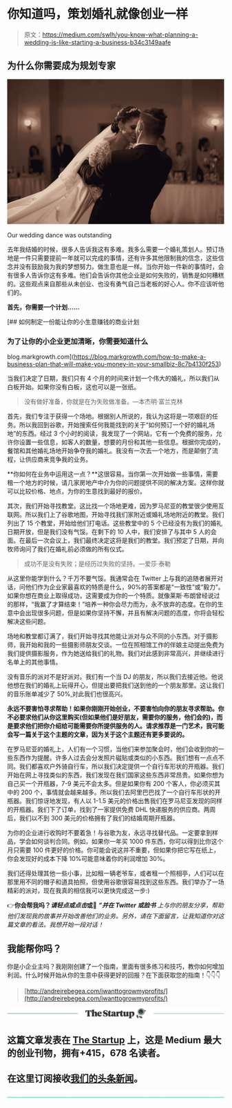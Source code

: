 # 你知道吗，策划婚礼就像创业一样

> 原文：<https://medium.com/swlh/you-know-what-planning-a-wedding-is-like-starting-a-business-b34c3149aafe>

## 为什么你需要成为规划专家

![](img/7632faefe47f0fedf7adea76e0811440.png)

Our wedding dance was outstanding

去年我结婚的时候，很多人告诉我这有多难。我多么需要一个婚礼策划人。预订场地是一件只需要提前一年就可以完成的事情，还有许多其他限制我的信念，这些信念并没有鼓励我为我的梦想努力。做生意也是一样。当你开始一件新的事情时，会有很多人告诉你这有多难。他们会告诉你其他企业是如何失败的，销售是如何糟糕的。这些观点来自那些从未创业、也没有勇气自己当老板的好心人。你不应该听他们的。

**首先，你需要一个计划……**

[](https://blog.markgrowth.com/how-to-make-a-business-plan-that-will-make-you-money-in-your-smallbiz-8c7b4130f253) [## 如何制定一份能让你的小生意赚钱的商业计划

### 为了让你的小企业更加清晰，你需要知道什么

blog.markgrowth.com](https://blog.markgrowth.com/how-to-make-a-business-plan-that-will-make-you-money-in-your-smallbiz-8c7b4130f253) 

当我们决定了日期，我们只有 4 个月的时间来计划一个伟大的婚礼，所以我们从白板开始。如果你没有白板，这也可以是一张纸。

> 没有做好准备，你就是在为失败做准备。―本杰明·富兰克林

首先，我们专注于获得一个场地。根据别人所说的，我认为这将是一项艰巨的任务。所以我回到谷歌，开始搜索任何我能找到的关于“如何预订一个好的婚礼场地”的东西。经过 3 个小时的阅读，我发现了一个网站，它有一个免费的服务，允许你设置一些信息，如客人的数量，想要的月份和其他一些信息。根据你完成的，餐馆和其他婚礼场地开始争夺我的婚礼。我没有一次去一个地方，而是颠倒了流程，让供应商来竞争我的业务。

**你如何在业务中运用这一点？**这很容易。当你第一次开始做一些事情，需要租一个地方的时候，请几家房地产中介为你的问题提供不同的解决方案。这样你就可以比较价格、地点，为你的生意找到最好的报价。

其次，我们开始寻找教堂。这比找一个场地更难，因为罗马尼亚的教堂很少使用互联网。所以我们上了谷歌地图，开始寻找我们家附近或婚礼场地附近的教堂。我们列出了 15 个教堂，开始给他们打电话。这些教堂中的 5 个已经没有为我们的婚礼日期开放，但是我们没有气馁。在剩下的 10 人中，我们安排了与其中 5 人的会面。在最后一次会议上，我们最终决定这将是我们的教堂。我们预定了日期，并向牧师询问了我们在婚礼前必须做的所有仪式。

> 成功不是没有失败；是经历过失败的坚持。—爱莎·泰勒

从这里你能学到什么？千万不要气馁。我通常会在 Twitter 上与我的追随者展开对话，问他们作为企业家最喜欢的特质是什么，90%的答案都是“一致性”或“毅力”。如果你想在商业上取得成功，这需要成为你的一个特质。就像莱斯·布朗曾经说过的那样，“我赢了才算结束！”培养一种你会尽力而为，永不放弃的态度。在你的生意中会出现很多问题，但是如果你坚持不懈，并且有解决问题的态度，你将会轻松解决这些问题。

场地和教堂都订满了，我们开始寻找其他能让派对与众不同的小东西。对于摄影师，我开始和我的一些摄影师朋友交谈。一位在照相馆工作的伴娘主动提出免费为我们提供摄影服务，作为她送给我们的礼物。我们对此感到非常高兴，并继续进行名单上的其他事情。

没有音乐的派对不是好派对。我们有一个当 DJ 的朋友，所以我们去接近他。他说他想在我们的婚礼上玩得开心，但提出要把我们送到他的一个朋友那里。这让我们的音乐账单减少了 50%,对此我们也很高兴。

**永远不要害怕寻求帮助！如果你刚刚开始创业，不要害怕向你的朋友寻求帮助。你不必要求他们从你这里购买(但如果他们是好朋友，需要你的服务，他们会的)，而是要求他们把你介绍给可能需要你所提供服务的人。请求推荐是一门艺术，我可能会写一篇关于这个主题的文章，因为关于这个主题还有更多要说的。**

在罗马尼亚的婚礼上，人们有一个习惯，当他们来参加聚会时，他们会收到你的一些东西作为提醒。许多人过去会分发照片磁贴或类似的小东西。我们想有一点点不同。我们都喜欢户外骑自行车，所以我们决定提供一个自行车形状的开瓶器。我们开始在网上寻找类似的东西，我们发现在我们国家这些东西非常昂贵。如果你想为自己买一个开瓶器，7-9 美元不会太多。但是如果你有 200 个客人，你必须买其中的 200 个，事情就会越来越多。所以我们去阿里巴巴找了一个自行车形状的开瓶器。我们惊讶地发现，有人以 1-1.5 美元的价格出售我们在罗马尼亚发现的同样的开瓶器。我们下了订单，找到了一家提供免费 DHL 快递服务的供应商。两周后，我们以不到 300 美元的价格拥有了我们的结婚周期开瓶器。

为你的企业进行收购时不要着急！与谷歌为友，永远寻找替代品。一定要拿到样品，学会如何谈判合同。例如，如果你一年买 1000 件东西，你可以得到比你这个月只需要 100 件更好的价格。你可能会说这并不重要，但如果你把它写在纸上，你会发现好的成本下降 10%可能意味着你的利润增加 30%。

我们还得处理其他一些小事，比如租一辆老爷车，或者租一个照相亭，人们可以在那里用不同的帽子和道具拍照，但使用谷歌很容易找到这些东西。我们举办了一场精彩的派对，现在我真的相信我可以更快完成这一步:)

👉**你会帮我吗？*请轻点或点击*或**👏 ***”并在 Twitter 或脸书*** *上与你的朋友分享，帮助他们发现我的故事并开始改善他们的业务。另外，请在下面留言，让我知道你对这篇文章的看法。我想开始一段对话！*

## 我能帮你吗？

你是小企业主吗？我刚刚创建了一个指南，里面有很多练习和技巧，教你如何增加利润。什么时候开始从你的生意中获得更好的回报？在下面获取您的指南！👇👇👇

> [http://andreirebegea.com/iwanttogrowmyprofits/](http://andreirebegea.com/iwanttogrowmyprofits/)

[![](img/308a8d84fb9b2fab43d66c117fcc4bb4.png)](https://medium.com/swlh)

## 这篇文章发表在 [The Startup](https://medium.com/swlh) 上，这是 Medium 最大的创业刊物，拥有+415，678 名读者。

## 在这里订阅接收[我们的头条新闻](http://growthsupply.com/the-startup-newsletter/)。

[![](img/b0164736ea17a63403e660de5dedf91a.png)](https://medium.com/swlh)
